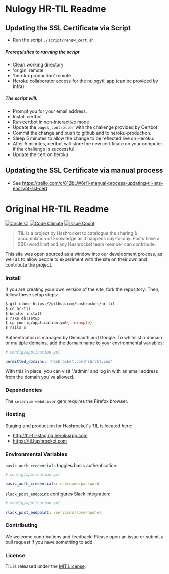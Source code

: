 # Nulogy HR-TIL Readme

## Updating the SSL Certificate via Script
- Run the script `./script/renew_cert.sh`
##### Prerequisites to running the script
* Clean working directory
* 'origin' remote
* 'heroku-production' remote
* Heroku collaborator access for the nulogytil app (can be provided by Infra)

##### The script will:
* Prompt you for your email address.
* Install certbot
* Run certbot in non-interactive mode
* Update the `pages_controller` with the challenge provided by Certbot.
* Commit the change and push to github and to heroku-production.
* Sleep 5 minutes to allow the change to be reflected live on Heroku.
* After 5 minutes, certbot will store the new certificate on your computer if the challenge is successful.
* Update the cert on heroku

## Updating the SSL Certificate via manual process
* See https://trello.com/c/812bLW6r/1-manual-process-updating-til-lets-encrypt-ssl-cert
# Original HR-TIL Readme

[![Circle CI](https://circleci.com/gh/hashrocket/hr-til.svg?style=svg)](https://circleci.com/gh/hashrocket/hr-til) [![Code Climate](https://codeclimate.com/github/hashrocket/hr-til/badges/gpa.svg)](https://codeclimate.com/github/hashrocket/hr-til) [![Issue Count](https://codeclimate.com/github/hashrocket/hr-til/badges/issue_count.svg)](https://codeclimate.com/github/hashrocket/hr-til)

> TIL is a project by Hashrocket to catalogue the sharing & accumulation of
> knowledge as it happens day-to-day. Posts have a 200-word limit and any
> Hashrocket team member can contribute.

This site was open sourced as a window into our development process, as well as
to allow people to experiment with the site on their own and contribute the
project.

### Install

If you are creating your own version of the site, fork the repository. Then,
follow these setup steps:

```sh
$ git clone https://github.com/hashrocket/hr-til
$ cd hr-til
$ bundle install
$ rake db:setup
$ cp config/application.yml{,.example}
$ rails s
```

Authentication is managed by Omniauth and Google. To whitelist a domain or multiple domains, add the domain name to your environmental variables:

```yml
# config/application.yml

permitted_domains: 'hashrocket.com|hshrckt.com'
```

With this in place, you can visit '/admin' and log in with an email address from
the domain you've allowed.

### Dependencies

The `selenium-webdriver` gem requires the Firefox browser.

### Hosting

Staging and production for Hashrocket's TIL is located here:

* http://hr-til-staging.herokuapp.com
* https://til.hashrocket.com

### Environmental Variables

`basic_auth_credentials` toggles basic authentication:

```yml
# config/application.yml

basic_auth_credentials: username:password
```

`slack_post_endpoint` configures Slack integration:

```yml
# config/application.yml

slack_post_endpoint: /services/some/hashes
```

### Contributing

We welcome contributions and feedback! Please open an issue or submit a pull
request if you have something to add.

### License

TIL is released under the [MIT License](http://www.opensource.org/licenses/MIT).
